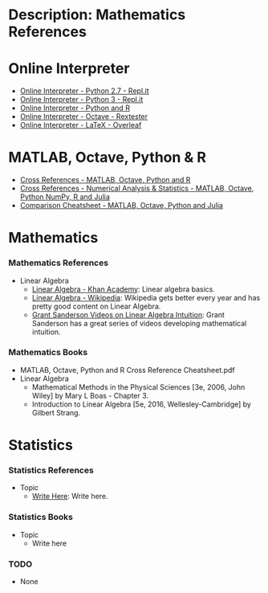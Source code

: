 # Description: Mathematics References

Online Interpreter
==================
* [Online Interpreter - Python 2.7 - Repl.it](https://repl.it/languages/python)
* [Online Interpreter - Python 3 - Repl.it](https://repl.it/languages/python3)
* [Online Interpreter - Python and R](https://cdn.datacamp.com/dcl-react-prod/example.html)
* [Online Interpreter - Octave - Rextester](http://rextester.com/l/octave_online_compiler)
* [Online Interpreter - LaTeX - Overleaf](https://www.overleaf.com/project)

MATLAB, Octave, Python & R
==========================
* [Cross References - MATLAB, Octave, Python and R](http://mathesaurus.sourceforge.net/matlab-python-xref.pdf)
* [Cross References - Numerical Analysis & Statistics - MATLAB, Octave, Python NumPy, R and Julia](http://hyperpolyglot.org/numerical-analysis)
* [Comparison Cheatsheet - MATLAB, Octave, Python and Julia](https://cheatsheets.quantecon.org/)

Mathematics
===========
### Mathematics References
* Linear Algebra
    - [Linear Algebra - Khan Academy](https://www.khanacademy.org/math/linear-algebra): Linear algebra basics.
    - [Linear Algebra - Wikipedia](https://en.wikipedia.org/wiki/Linear_algebra): Wikipedia gets better every year and has pretty good content on Linear Algebra.
    - [Grant Sanderson Videos on Linear Algebra Intuition](http://www.3blue1brown.com): Grant Sanderson has a great series of videos developing mathematical intuition.

### Mathematics Books
* MATLAB, Octave, Python and R Cross Reference Cheatsheet.pdf
* Linear Algebra
    - Mathematical Methods in the Physical Sciences [3e, 2006, John Wiley] by Mary L Boas - Chapter 3.
    - Introduction to Linear Algebra [5e, 2016, Wellesley-Cambridge] by Gilbert Strang.

Statistics
==========
### Statistics References
* Topic
    - [Write Here](#): Write here.

### Statistics Books
* Topic
    - Write here

### TODO
* None
